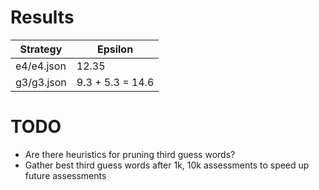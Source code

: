 



Results
=======

| Strategy | Epsilon |
| -------- | ------- |
| e4/e4.json | 12.35 |
| g3/g3.json | 9.3 + 5.3 = 14.6 |


TODO
====

* Are there heuristics for pruning third guess words?
* Gather best third guess words after 1k, 10k assessments to speed up future assessments



